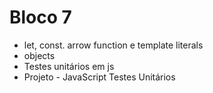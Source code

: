 # Bloco 7

- let, const. arrow function e template literals
- objects
- Testes unitários em js
- Projeto - JavaScript Testes Unitários

